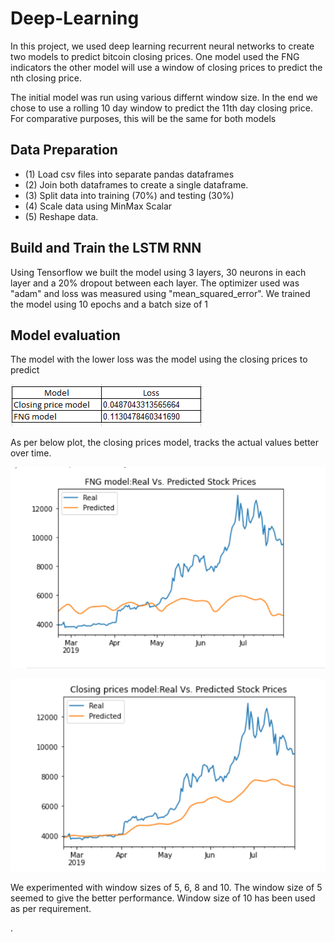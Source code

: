 # Deep-Learning

In this project, we used deep learning recurrent neural networks to create two  models to predict bitcoin closing prices. One model used the FNG indicators the other model will use a window of closing prices to predict the nth closing price.

The initial model was run using various differnt window size. In the end we chose to use a rolling  10 day window to predict the 11th day closing price.  For comparative purposes, this will be the same for both models

## Data Preparation
* (1) Load csv files into separate pandas dataframes 
* (2) Join both dataframes to create a single dataframe. 
* (3) Split data into training (70%) and testing (30%)
* (4) Scale data using MinMax Scalar
* (5) Reshape data.

## Build and Train the LSTM RNN
Using Tensorflow we built the model using 3 layers, 30 neurons in each layer and a 20% dropout between each layer. The optimizer used was "adam" and loss was measured using "mean_squared_error". 
We trained the model using 10 epochs and a batch size of 1

## Model evaluation

The model with the lower loss was the model using the closing prices to predict

![loss](Images/loss.PNG)


As per below plot, the closing prices model, tracks the actual values better over time.

![predictions](Images/fng.PNG)

![predictions](Images/closing_prices.PNG)

We experimented with window sizes of 5, 6, 8 and 10.  The window size of 5 seemed to give the better performance. Window size of 10 has been used as per requirement.

.





